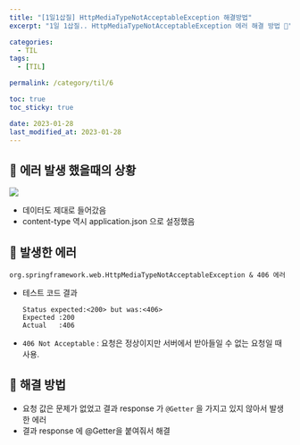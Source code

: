 ```yaml
---
title: "[1일1삽질] HttpMediaTypeNotAcceptableException 해결방법"
excerpt: "1일 1삽질.. HttpMediaTypeNotAcceptableException 에러 해결 방법 🙂"

categories:
  - TIL
tags:
  - [TIL]

permalink: /category/til/6

toc: true
toc_sticky: true

date: 2023-01-28
last_modified_at: 2023-01-28
---
```

## 🦥 에러 발생 했을때의 상황

<img src="https://imgur.com/VbvxstF.png">

- 데이터도 제대로 들어갔음
- content-type 역시 application.json 으로 설정했음

## 🦥 발생한 에러
```
org.springframework.web.HttpMediaTypeNotAcceptableException & 406 에러
```

- 테스트 코드 결과

  ```
  Status expected:<200> but was:<406>
  Expected :200
  Actual   :406
  ```

- `406 Not Acceptable` : 요청은 정상이지만 서버에서 받아들일 수 없는 요청일 때 사용. 

## 🦥 해결 방법
- 요청 값은 문제가 없었고 결과 response 가 `@Getter` 을 가지고 있지 않아서 발생한 에러
- 결과 response 에 @Getter을 붙여줘서 해결